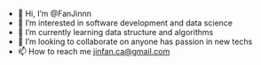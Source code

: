 - 👋 Hi, I’m @FanJinnn
- 👀 I’m interested in software development and data science
- 🌱 I’m currently learning data structure and algorithms
- 💞️ I’m looking to collaborate on anyone has passion in new techs
- 📫 How to reach me jinfan.ca@gmail.com

<!---
FanJinnn/FanJinnn is a ✨ special ✨ repository because its `README.md` (this file) appears on your GitHub profile.
You can click the Preview link to take a look at your changes.
--->
